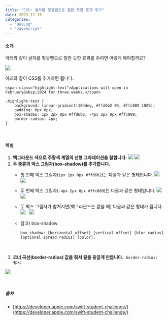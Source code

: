 ```yaml
---
title: "CSS: 글자를 형광펜으로 칠한 듯한 효과 주기"
date: 2023-11-15
categories: 
  - "DevLog"
  - "JavaScript"
---
```


#### **소개**

아래와 같이 글자를 형광펜으로 칠한 듯한 효과를 주려면 어떻게 해야할까요?

 ![](/assets/img/wp-content/uploads/2023/11/스크린샷-2023-11-15-오후-10.36.19.png)

아래와 같이 CSS를 추가하면 됩니다.

```
<span class="highlight-text">Applications will open in February&nbsp;2024 for three weeks.</span>
```

```
.highlight-text {
    background: linear-gradient(104deg, #ffd6b2 0%, #ffc089 100%);
    padding: 0px 0px;
    box-shadow: 1px 2px 0px #ffd6b2, -4px 2px 0px #ffc089;
    border-radius: 4px;
}
```

 

#### **해설**

1. **백그라운드 색으로 주황색 계열의 선형 그라데이션을 칠합니다.**  ![](/assets/img/wp-content/uploads/2023/11/스크린샷-2023-11-15-오후-10.39.08-복사본.jpg)  ![](/assets/img/wp-content/uploads/2023/11/스크린샷-2023-11-15-오후-10.39.15-복사본.jpg)
2. **두 종류의 박스 그림자(box-shadow)를 추가합니다.**
    - 첫 번째 박스 그림자(`1px 2px 0px #ffd6b2`)는 다음과 같은 형태입니다.  ![](/assets/img/wp-content/uploads/2023/11/스크린샷-2023-11-15-오후-10.40.49-복사본.jpg)  ![](/assets/img/wp-content/uploads/2023/11/스크린샷-2023-11-15-오후-10.47.03-복사본.jpg)
    - 두 번째 박스 그림자(`-4px 2px 0px #ffc089`)는 다음과 같은 형태입니다.  ![](/assets/img/wp-content/uploads/2023/11/스크린샷-2023-11-15-오후-10.40.59-복사본.jpg)  ![](/assets/img/wp-content/uploads/2023/11/스크린샷-2023-11-15-오후-10.47.25-복사본.jpg)
    - 두 박스 그림자가 합쳐지면(백그라운드는 없을 때) 다음과 같은 형태가 됩니다.  ![](/assets/img/wp-content/uploads/2023/11/스크린샷-2023-11-15-오후-10.39.41-복사본.jpg)   ![](/assets/img/wp-content/uploads/2023/11/스크린샷-2023-11-15-오후-10.39.36-복사본.jpg)
    - 참고) box-shadow
        
        ```
        box-shadow: [horizontal offset] [vertical offset] [blur radius] [optional spread radius] [color];
        ```
        
         
3. **코너 곡선(border-radius) 값을 줘서 끝을 둥글게 만듭니다.**  `border-radius: 4px;`

 ![](/assets/img/wp-content/uploads/2023/11/스크린샷-2023-11-15-오후-10.36.19.png)

 

##### **출처**

- [https://developer.apple.com/swift-student-challenge/](https://developer.apple.com/swift-student-challenge/)

